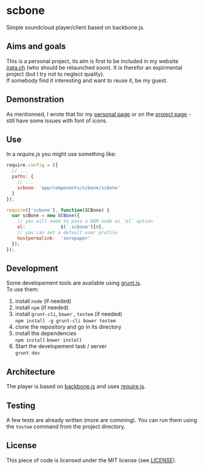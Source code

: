 scbone
======

Simple soundcloud player/client based on backbone.js.


Aims and goals
--------------

This is a personal project, its aim is first to be included in my website [irata.ch](http://irata.ch) (who should be relaunched soon). It is therefor an expirmental project (but I try not to neglect quality).  
If somebody find it interesting and want to reuse it, be my guest.

Demonstration
-------------

As mentionned, I wrote that for my [personal page](http://irata.ch) or on the [project page](http://zeropaper.github.io/scbone/) - still have some issues with font of icons.

Use
---

In a _require.js_ you might use something like:
```js
require.config = ({
  // ...
  paths: {
    // ...
    scbone: 'app/components/scbone/scbone'
  }
});

require(['scbone'], function(SCBone) {
  var scBone = new SCBone({
    // you will need to pass a DOM node as `el` option
    el:             $('.scbone')[0],
    // you can set a default user profile
    hostpermalink:  'zeropaper'
  });
});
```

Development
-----------

Some developement tools are available using [grunt.js](http://gruntjs.com).  
To use them:

1. install `node` (if needed)
2. install `npm` (if needed)
3. install `grunt-cli`, `bower` , `testem` (if needed)   
   `npm install -g grunt-cli bower testem`
4. clone the repository and go in its directory
5. install the dependencies   
   `npm install` `bower install`
6. Start the developement task / server  
   `grunt dev`

Architecture
------------

The player is based on [backbone.js](http://backbone.org) and uses [require.js]().

Testing
-------

A few tests are already written (more are comming).
You can run them using the `testem` command from the project directory.

License
-------

This piece of code is licensed under the MIT license
(see [LICENSE](https://raw.github.com/zeropaper/scbone/master/LICENSE)).

